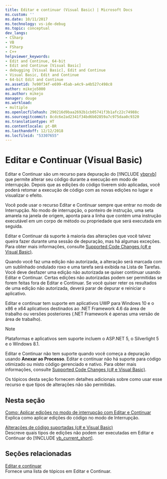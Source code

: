 ```yaml
---
title: Editar e continuar (Visual Basic) | Microsoft Docs
ms.custom: ''
ms.date: 10/11/2017
ms.technology: vs-ide-debug
ms.topic: conceptual
dev_langs:
- CSharp
- VB
- FSharp
- C++
helpviewer_keywords:
- Edit and Continue, 64-bit
- Edit and Continue [Visual Basic]
- debugging [Visual Basic], Edit and Continue
- Visual Basic, Edit and Continue
- 64-bit Edit and Continue
ms.assetid: 7e90f34f-e699-45ab-a4c9-a4b527c498c8
author: mikejo5000
ms.author: mikejo
manager: douge
ms.workload:
- multiple
ms.openlocfilehash: 290216d9baa2692b1cb05741f3b1afc22c74988c
ms.sourcegitcommit: 8cdc6e2ad2341f34bd6b02859a7c975daa0c9320
ms.translationtype: HT
ms.contentlocale: pt-BR
ms.lasthandoff: 12/12/2018
ms.locfileid: "53307655"
---
```

# <a name="edit-and-continue-visual-basic"></a>Editar e Continuar (Visual Basic)
Editar e Continuar são um recurso para depuração do [!INCLUDE [vbprvb](../code-quality/includes/vbprvb_md.md)] que permite alterar seu código durante a execução em modo de interrupção. Depois que as edições do código tiverem sido aplicadas, você poderá retomar a execução de código com as novas edições no lugar e visualizar o efeito.  
  
 Você pode usar o recurso Editar e Continuar sempre que entrar no modo de Interrupção. No modo de interrupção, o ponteiro de instrução, uma seta amarela na janela de origem, aponta para a linha que contém uma instrução executável em um corpo de método ou propriedade que será executada em seguida.

 Editar e Continuar dá suporte à maioria das alterações que você talvez queira fazer durante uma sessão de depuração, mas há algumas exceções. Para obter mais informações, consulte [Supported Code Changes (c# e Visual Basic)](../debugger/supported-code-changes-csharp.md).   
  
 Quando você faz uma edição não autorizada, a alteração será marcada com um sublinhado ondulado roxo e uma tarefa será exibida na Lista de Tarefas. Você deve desfazer uma edição não autorizada se quiser continuar usando Editar e Continuar. Certas edições não autorizadas podem ser permitidas se forem feitas fora de Editar e Continuar. Se você quiser reter os resultados de uma edição não autorizada, deverá parar de depurar e reiniciar o aplicativo.  
  
 Editar e continuar tem suporte em aplicativos UWP para Windows 10 e o x86 e x64 aplicativos destinados ao .NET Framework 4.6 da área de trabalho ou versões posteriores (.NET Framework é apenas uma versão de área de trabalho).

 > [!NOTE]
 > Plataformas e aplicativos sem suporte incluem o ASP.NET 5, o Silverlight 5 e o Windows 8.1.
  
 Editar e Continuar não tem suporte quando você começa a depuração usando **Anexar ao Processo**. Editar e continuar não há suporte para código otimizado ou misto código gerenciado e nativo. Para obter mais informações, consulte [Supported Code Changes (c# e Visual Basic)](../debugger/supported-code-changes-csharp.md).
  
 Os tópicos desta seção fornecem detalhes adicionais sobre como usar esse recurso e que tipos de alterações não são permitidas.  
  
## <a name="in-this-section"></a>Nesta seção  
 [Como: Aplicar edições no modo de interrupção com Editar e Continuar](../debugger/how-to-apply-edits-in-break-mode-with-edit-and-continue.md)  
 Explica como aplicar edições do código no modo de Interrupção.  
  
 [Alterações de código suportadas (c# e Visual Basic)](../debugger/supported-code-changes-csharp.md)   
 Descreve quais tipos de edições não podem ser executadas em Editar e Continuar do [!INCLUDE [vb_current_short](../debugger/includes/vb_current_short_md.md)].  
  
## <a name="related-sections"></a>Seções relacionadas  
 [Editar e continuar](../debugger/edit-and-continue.md)  
 Fornece uma lista de tópicos em Editar e Continuar.
